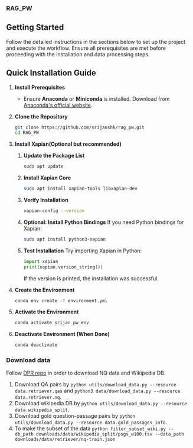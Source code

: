 ### RAG_PW

## Getting Started

Follow the detailed instructions in the sections below to set up the project and execute the workflow. Ensure all prerequisites are met before proceeding with the installation and data processing steps.



## Quick Installation Guide

1. **Install Prerequisites**
   - Ensure **Anaconda** or **Miniconda** is installed. Download from [Anaconda's official website](https://www.anaconda.com/products/distribution).

2. **Clone the Repository**
   ```bash
   git clone https://github.com/srijanshk/rag_pw.git
   cd RAG_PW
   ```

3. **Install Xapian(Optional but recommended)**
   1. **Update the Package List**
      ```sh
      sudo apt update
      ```

   2. **Install Xapian Core**
      ```sh
      sudo apt install xapian-tools libxapian-dev
      ```

   3. **Verify Installation**
      ```sh
      xapian-config --version
      ```

   4. **Optional: Install Python Bindings**
      If you need Python bindings for Xapian:
      ```sh
      sudo apt install python3-xapian
      ```

   5. **Test Installation**
      Try importing Xapian in Python:
      ```python
      import xapian
      print(xapian.version_string())
      ```

      If the version is printed, the installation was successful.


4. **Create the Environment**
   ```bash
   conda env create -f environment.yml
   ```

5. **Activate the Environment**
   ```bash
   conda activate srijan_pw_env
   ```

6. **Deactivate Environment (When Done)**
   ```bash
   conda deactivate
   ```

### Download data

Follow [DPR repo](https://github.com/facebookresearch/DPR.git) in order to download NQ data and Wikipedia DB. 

1. Download QA pairs by `python utils/download_data.py --resource data.retriever.qas` and `python3 data/download_data.py --resource data.retriever.nq`.
2. Download wikipedia DB by `python utils/download_data.py --resource data.wikipedia_split`.
3. Download gold question-passage pairs by `python utils/download_data.py --resource data.gold_passages_info`.
4. To make the subset of the data `python filter_subset_wiki.py --db_path downloads/data/wikipedia_split/psgs_w100.tsv --data_path downloads/data/retriever/nq-train.json`

